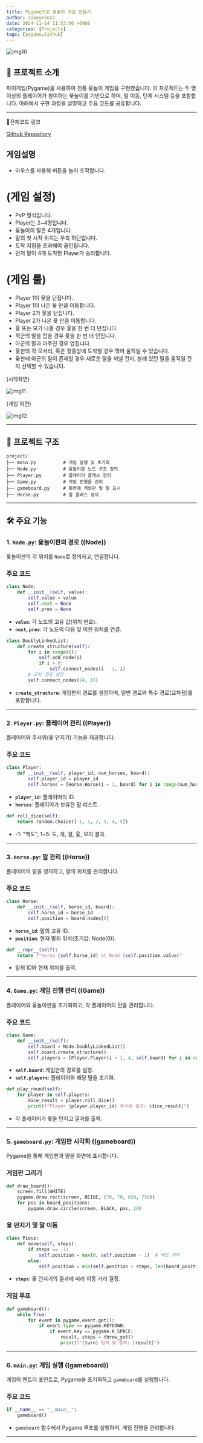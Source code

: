 ```yaml
---
title: Pygame으로 윷놀이 게임 만들기
author: soooyeon22
date: 2024-11-14 11:53:00 +0900
categories: [Projects]
tags: [pygame,Github]
---
```


![img10](https://soooyeon22.github.io/assets/img/favicons/img10.png)

## 🎯 프로젝트 소개

파이게임(Pygame)을 사용하여 전통 윷놀이 게임을 구현했습니다. 이 프로젝트는 두 명 이상의 플레이어가 참여하는 윷놀이를 기반으로 하며, 말 이동, 턴제 시스템 등을 포함합니다. 아래에서 구현 과정을 설명하고 주요 코드를 공유합니다.

---

📎전체코드 링크

[Github Repository](https://github.com/SKHU-OSS-2024-2/pygame-alpha-mine-sweeper)

## 게임설명

- 마우스를 사용해 버튼을 눌러 조작합니다.

# (게임 설정)

- PvP 형식입니다.
- Player는 2~4명입니다.
- 윷놀이의 말은 4개입니다.
- 말의 첫 시작 위치는 우측 하단입니다.
- 도착 지점을 초과해야 골인됩니다.
- 먼저 말이 4개 도착한 Player가 승리합니다.

# (게임 룰)

- Player 1이 윷을 던집니다.
- Player 1이 나온 윷 만큼 이동합니다.
- Player 2가 윷을 던집니다.
- Player 2가 나온 윷 만큼 이동합니다.
- 윷 또는 모가 나올 경우 윷을 한 번 더 던집니다.
- 적군의 말을 잡을 경우 윷을 한 번 더 던집니다.
- 아군의 말과 마주친 경우 업힙니다.
- 윷판의 각 모서리, 혹은 정중앙에 도착할 경우 꺾어 움직일 수 있습니다.
- 윷판에 아군의 말이 존재할 경우 새로운 말을 꺼낼 건지, 본래 있던 말을 움직일 건지 선택할 수 있습니다.

(시작화면)

![img11](https://soooyeon22.github.io/assets/img/favicons/img11.png)

(게임 화면)

![img12](https://soooyeon22.github.io/assets/img/favicons/img12.png)

---

## 📂 프로젝트 구조

```
project/
├── main.py          # 게임 실행 및 초기화
├── Node.py          # 윷놀이판 노드 구조 정의
├── Player.py        # 플레이어 클래스 정의
├── Game.py          # 게임 진행을 관리
├── gameboard.py     # 화면에 게임판 및 말 표시
├── Horse.py         # 말 클래스 정의
```

---

## 🛠️ 주요 기능

### 1. **`Node.py`: 윷놀이판의 경로** ((Node))

윷놀이판의 각 위치를 `Node`로 정의하고, 연결합니다.

### **주요 코드**

```python
class Node:
    def __init__(self, value):
        self.value = value
        self.next = None
        self.prev = None
```

- **`value`**: 각 노드의 고유 값(위치 번호).
- **`next`, `prev`**: 각 노드의 다음 및 이전 위치를 연결.

```python
class DoublyLinkedList:
    def create_structure(self):
        for i in range(6):
            self.add_node(i)
            if i > 0:
                self.connect_nodes(i - 1, i)
        # 교차 경로 설정
        self.connect_nodes(24, 15)
```

- **`create_structure`**: 게임판의 경로를 설정하며, 일반 경로와 특수 경로(교차점)를 포함합니다.

---

### 2. **`Player.py`: 플레이어 관리** ((Player))

플레이어와 주사위(윷 던지기) 기능을 제공합니다.

### **주요 코드**

```python
class Player:
    def __init__(self, player_id, num_horses, board):
        self.player_id = player_id
        self.horses = [Horse.Horse(i + 1, board) for i in range(num_horses)]
```

- **`player_id`**: 플레이어의 ID.
- **`horses`**: 플레이어가 보유한 말 리스트.

```python
def roll_dice(self):
    return random.choice([-1, 1, 2, 3, 4, 5])
```

- -1: "백도", 1~5: 도, 개, 걸, 윷, 모의 결과.

---

### 3. **`Horse.py`: 말 관리** ((Horse))

플레이어의 말을 정의하고, 말의 위치를 관리합니다.

### **주요 코드**

```python
class Horse:
    def __init__(self, horse_id, board):
        self.horse_id = horse_id
        self.position = board.nodes[0]
```

- **`horse_id`**: 말의 고유 ID.
- **`position`**: 현재 말의 위치(초기값: Node(0)).

```python
def __repr__(self):
    return f"Horse {self.horse_id} at Node {self.position.value}"
```

- 말의 ID와 현재 위치를 출력.

---

### 4. **`Game.py`: 게임 진행 관리** ((Game))

플레이어와 윷놀이판을 초기화하고, 각 플레이어의 턴을 관리합니다.

### **주요 코드**

```python
class Game:
    def __init__(self):
        self.board = Node.DoublyLinkedList()
        self.board.create_structure()
        self.players = [Player.Player(i + 1, 4, self.board) for i in range(2)]
```

- **`self.board`**: 게임판의 경로를 설정.
- **`self.players`**: 플레이어와 해당 말을 초기화.

```python
def play_round(self):
    for player in self.players:
        dice_result = player.roll_dice()
        print(f"Player {player.player_id} 주사위 결과: {dice_result}")
```

- 각 플레이어가 윷을 던지고 결과를 출력.

---

### 5. **`gameboard.py`: 게임판 시각화** ((gameboard))

Pygame을 통해 게임판과 말을 화면에 표시합니다.

### **게임판 그리기**

```python
def draw_board():
    screen.fill(WHITE)
    pygame.draw.rect(screen, BEIGE, (70, 70, 650, 750))
    for pos in board_positions:
        pygame.draw.circle(screen, BLACK, pos, 20)
```

### **윷 던지기 및 말 이동**

```python
class Piece:
    def move(self, steps):
        if steps == -1:
            self.position = max(0, self.position - 1)  # 백도 처리
        else:
            self.position = min(self.position + steps, len(board_positions) -1)
```

- **`steps`**: 윷 던지기의 결과에 따라 이동 거리 결정.

### **게임 루프**

```python
def gameboard():
    while True:
        for event in pygame.event.get():
            if event.type == pygame.KEYDOWN:
                if event.key == pygame.K_SPACE:  
                    result, steps = throw_yut()
                    print(f"{turn} 팀의 윷 결과: {result}")
```

---

### 6. **`main.py`: 게임 실행** ((gameboard))

게임의 엔트리 포인트로, Pygame을 초기화하고 `gameboard`를 실행합니다.

### **주요 코드**

```python
if __name__ == "__main__":
    gameboard()
```

- `gameboard` 함수에서 Pygame 루프를 실행하며, 게임 진행을 관리합니다.

---